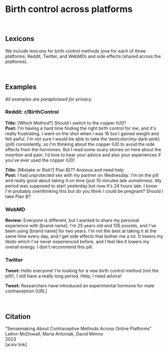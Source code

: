 # Birth control across platforms

<br>

## Lexicons

We include lexicons for birth control methods (one for each of three platforms: Reddit, Twitter, and WebMD) and side effects (shared across the platforms).


<br>

## Examples

_All examples are paraphrased for privacy._

### Reddit: r/BirthControl

**Title:** [Which Method?] Should I switch to the copper IUD?   
**Post:** I'm having a hard time finding the right birth control for me, and it's really frustrating. I went on the shot when I was 16 but I gained weight and felt awful. I'm not sure I would be able to take the \textcolor{my-dark-pink}{pill} consistently, so I'm thinking about the copper IUD to avoid the side effects from the hormones. But I read some scary stories on here about the insertion and pain. I'd love to hear your advice and also your experiences if you've ever used the copper IUD!  

**Title:** [Mistake or Risk?] Plan B}?? Anxious and need help   
**Post:** I had unprotected sex with my partner on Wednesday. I'm on the pill and really good about taking it on time (just 10 minutes late sometimes). My period was supposed to start yesterday but now it's 24 hours late. I know I'm probably overthinking this but do you think I could be pregnant? Should I take Plan B?  

### WebMD

**Review:** Everyone is different, but I wanted to share my personal experience with [brand name]. I'm 25 years old and 135 pounds, and I've been using [brand name] for two years. I'm not the best at taking it at the same time every day, and I get side effects that bother me a lot. It lowers my libido which I've never experienced before, and I feel like it lowers my overall energy. I don't recommend this pill. 


### Twitter

**Tweet:** Hello everyone! I'm looking for a new birth control method (not the pill!), I still have a really long period. Help, I need advice!

**Tweet:** Researchers have introduced an experimental hormone for male contraception [URL]

<br>

## Citation

"Sensemaking About Contraceptive Methods Across Online Platforms"  
LeAnn McDowall, Maria Antoniak, David Mimno  
2023  
[arxiv link]  
